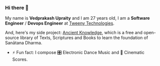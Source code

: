 ### Hi there 👋

My name is **Vedprakash Upraity** and I am <!-- Begin AGE -->27<!-- End AGE --> years old, I am a **Software Engineer** / **Devops Engineer** at [Tweeny Technologies](https://www.tweeny.in/).

And, here's my side project: [Ancient Knowledge](https://www.ancientknowledge.in/), which is a free and open-source library of Texts, Scriptures and Books to learn the foundation of Sanātana Dharma.

- ⚡ Fun fact: I compose 🎛️ Electronic Dance Music and 🎵 Cinematic Scores.

